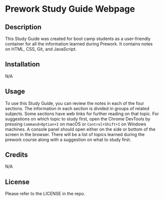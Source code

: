 # Prework Study Guide Webpage

## Description

This Study Guide was created for boot camp students as a user-friendly container for all the information learned during Prework. It contains notes on HTML, CSS, Git, and JavaScript.

## Installation

N/A

## Usage

To use this Study Guide, you can review the notes in each of the four sections. The information in each section is divided in groups of related subjects. Some sections have web links for further reading on that topic. For suggestions on which topic to study first, open the Chrome DevTools by pressing `Command+Option+I` on macOS or `Control+Shift+I` on Windows machines. A console panel should open either on the side or bottom of the screen in the browser. There will be a list of topics learned during the prework course along with a suggestion on what to study first.

## Credits

N/A

## License

Please refer to the LICENSE in the repo.

